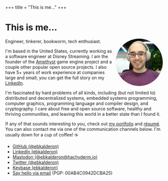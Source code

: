 +++
title = "This is me..."
+++

# This is me...

<img src="/about/photo.jpg" alt="photo" style="border-radius: 50%; max-width: 30%; float: right; margin-top: 0; margin-left: 0.5em; margin-bottom: 0.5em;"/>

Engineer, tinkerer, bookworm, tech enthusiast.

I'm based in the United States, currently working as a software engineer at
Disney Streaming. I am the founder of the [Amethyst](https://github.com/amethyst)
game engine project and a couple other popular open source projects. I also have
5+ years of work experience at companies large and small; you can get the full
story on my [LinkedIn](https://www.linkedin.com/in/ebkalderon).

I'm fascinated by hard problems of all kinds, including (but not limited to)
distributed and decentralized systems, embedded systems programming, computer
graphics, programming language and compiler design, and cryptography. I care
about free and open source software, healthy and thriving communities, and
leaving this world in a better state than I found it.

If any of that sounds interesting to you, check out
[my portfolio](@/projects/_index.md) and [résumé](/resume.pdf). You can also
contact me via one of the communication channels below. I'm usually down for a
cup of coffee! :coffee:

* [GitHub (@ebkalderon)](https://github.com/ebkalderon)
* [LinkedIn (ebkalderon)](https://www.linkedin.com/in/ebkalderon)
* [Mastodon (@ebkalderon@hachyderm.io)](https://hachyderm.io/@ebkalderon)
* [Twitter (@ebkalderon)](https://twitter.com/ebkalderon)
* [Keybase (ebkalderon)](https://keybase.io/ebkalderon)
* [Say hello via email](mailto:ebkalderon@gmail.com?subject=hi) (PGP: 00AB4C0942DCBA25)
